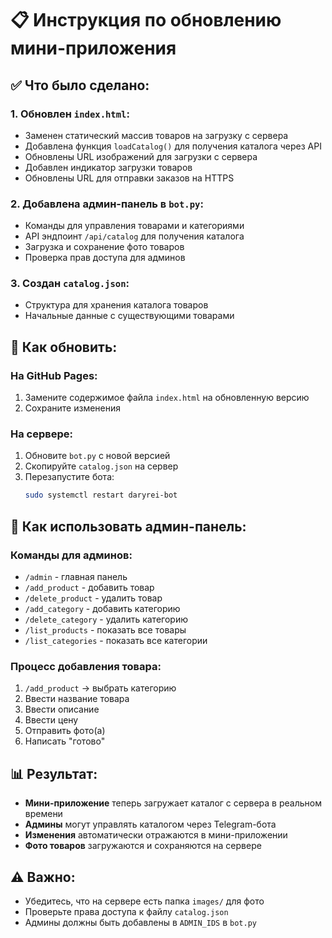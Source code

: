 # 📋 Инструкция по обновлению мини-приложения

## ✅ Что было сделано:

### 1. **Обновлен `index.html`:**
- Заменен статический массив товаров на загрузку с сервера
- Добавлена функция `loadCatalog()` для получения каталога через API
- Обновлены URL изображений для загрузки с сервера
- Добавлен индикатор загрузки товаров
- Обновлены URL для отправки заказов на HTTPS

### 2. **Добавлена админ-панель в `bot.py`:**
- Команды для управления товарами и категориями
- API эндпоинт `/api/catalog` для получения каталога
- Загрузка и сохранение фото товаров
- Проверка прав доступа для админов

### 3. **Создан `catalog.json`:**
- Структура для хранения каталога товаров
- Начальные данные с существующими товарами

## 🚀 Как обновить:

### **На GitHub Pages:**
1. Замените содержимое файла `index.html` на обновленную версию
2. Сохраните изменения

### **На сервере:**
1. Обновите `bot.py` с новой версией
2. Скопируйте `catalog.json` на сервер
3. Перезапустите бота:
   ```bash
   sudo systemctl restart daryrei-bot
   ```

## 🔧 Как использовать админ-панель:

### **Команды для админов:**
- `/admin` - главная панель
- `/add_product` - добавить товар
- `/delete_product` - удалить товар
- `/add_category` - добавить категорию
- `/delete_category` - удалить категорию
- `/list_products` - показать все товары
- `/list_categories` - показать все категории

### **Процесс добавления товара:**
1. `/add_product` → выбрать категорию
2. Ввести название товара
3. Ввести описание
4. Ввести цену
5. Отправить фото(а)
6. Написать "готово"

## 📊 Результат:

- **Мини-приложение** теперь загружает каталог с сервера в реальном времени
- **Админы** могут управлять каталогом через Telegram-бота
- **Изменения** автоматически отражаются в мини-приложении
- **Фото товаров** загружаются и сохраняются на сервере

## ⚠️ Важно:

- Убедитесь, что на сервере есть папка `images/` для фото
- Проверьте права доступа к файлу `catalog.json`
- Админы должны быть добавлены в `ADMIN_IDS` в `bot.py`
